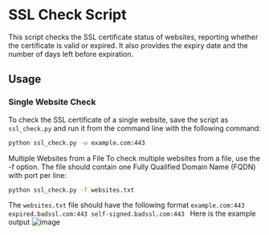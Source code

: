 # SSL Check Script

This script checks the SSL certificate status of websites, reporting whether the certificate is valid or expired. It also provides the expiry date and the number of days left before expiration.

## Usage

### Single Website Check
To check the SSL certificate of a single website, save the script as `ssl_check.py` and run it from the command line with the following command:

```bash
python ssl_check.py -w example.com:443
```

Multiple Websites from a File
To check multiple websites from a file, use the -f option. The file should contain one Fully Qualified Domain Name (FQDN) with port per line:
```bash
python ssl_check.py -f websites.txt
```

The `websites.txt` file should have the following format
`example.com:443
expired.badssl.com:443
self-signed.badssl.com:443
`
Here is the example output
![image](https://github.com/user-attachments/assets/62687fb1-404e-403f-b5ff-cbe772dee8e4)

